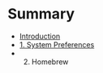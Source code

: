 # Summary

* [Introduction](README.md)
* [1. System Preferences](system-preferences.md)
* 2. Homebrew

